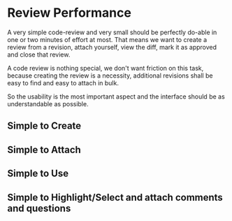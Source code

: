 # Review Performance

A very simple code-review and very small should be perfectly do-able in one or two minutes of 
effort at most. That means we want to create a review from a revision, attach yourself, view
the diff, mark it as approved and close that review.

A code review is nothing special, we don't want friction on this task, because 
creating the review is a necessity, additional revisions shall be easy to find and easy to attach 
in bulk.

So the usability is the most important aspect and the interface should be as understandable as 
possible. 

## Simple to Create

## Simple to Attach

## Simple to Use

## Simple to Highlight/Select and attach comments and questions
